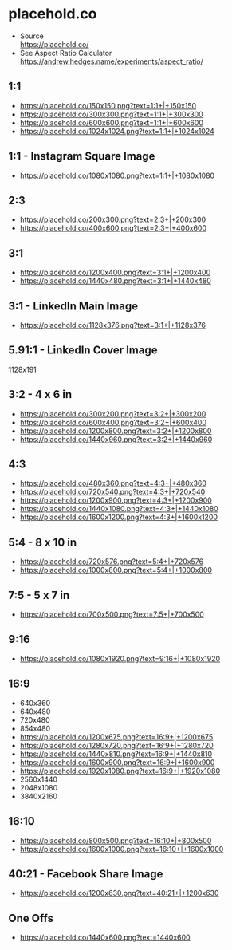 # placehold.co
- Source<br/>
  https://placehold.co/
- See Aspect Ratio Calculator<br/>
  https://andrew.hedges.name/experiments/aspect_ratio/

## 1:1
- https://placehold.co/150x150.png?text=1:1+|+150x150
- https://placehold.co/300x300.png?text=1:1+|+300x300
- https://placehold.co/600x600.png?text=1:1+|+600x600
- https://placehold.co/1024x1024.png?text=1:1+|+1024x1024

## 1:1 - Instagram Square Image
- https://placehold.co/1080x1080.png?text=1:1+|+1080x1080

## 2:3
- https://placehold.co/200x300.png?text=2:3+|+200x300
- https://placehold.co/400x600.png?text=2:3+|+400x600

## 3:1
- https://placehold.co/1200x400.png?text=3:1+|+1200x400
- https://placehold.co/1440x480.png?text=3:1+|+1440x480

## 3:1 - LinkedIn Main Image
- https://placehold.co/1128x376.png?text=3:1+|+1128x376

## 5.91:1 - LinkedIn Cover Image
1128x191

## 3:2 - 4 x 6 in
- https://placehold.co/300x200.png?text=3:2+|+300x200
- https://placehold.co/600x400.png?text=3:2+|+600x400
- https://placehold.co/1200x800.png?text=3:2+|+1200x800
- https://placehold.co/1440x960.png?text=3:2+|+1440x960

## 4:3
- https://placehold.co/480x360.png?text=4:3+|+480x360
- https://placehold.co/720x540.png?text=4:3+|+720x540
- https://placehold.co/1200x900.png?text=4:3+|+1200x900
- https://placehold.co/1440x1080.png?text=4:3+|+1440x1080
- https://placehold.co/1600x1200.png?text=4:3+|+1600x1200

## 5:4 - 8 x 10 in
- https://placehold.co/720x576.png?text=5:4+|+720x576
- https://placehold.co/1000x800.png?text=5:4+|+1000x800

## 7:5 - 5 x 7 in
- https://placehold.co/700x500.png?text=7:5+|+700x500

## 9:16
- https://placehold.co/1080x1920.png?text=9:16+|+1080x1920

## 16:9
- 640x360
- 640x480
- 720x480
- 854x480
- https://placehold.co/1200x675.png?text=16:9+|+1200x675
- https://placehold.co/1280x720.png?text=16:9+|+1280x720
- https://placehold.co/1440x810.png?text=16:9+|+1440x810
- https://placehold.co/1600x900.png?text=16:9+|+1600x900
- https://placehold.co/1920x1080.png?text=16:9+|+1920x1080
- 2560x1440
- 2048x1080
- 3840x2160

## 16:10
- https://placehold.co/800x500.png?text=16:10+|+800x500
- https://placehold.co/1600x1000.png?text=16:10+|+1600x1000

## 40:21 - Facebook Share Image
- https://placehold.co/1200x630.png?text=40:21+|+1200x630

## One Offs
- https://placehold.co/1440x600.png?text=1440x600
